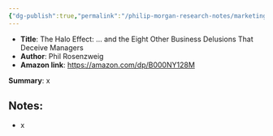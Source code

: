 ```yaml
---
{"dg-publish":true,"permalink":"/philip-morgan-research-notes/marketing/marketing-for-non-commodities/the-halo-effect-and-the-eight-other-business-delusions-that-deceive-managers-phil-rosenzweig-ie-notes/"}
---
```


- **Title**: The Halo Effect: ... and the Eight Other Business Delusions That Deceive Managers
- **Author**: Phil Rosenzweig
- **Amazon link**: https://amazon.com/dp/B000NY128M


**Summary**: x

## Notes:

- x